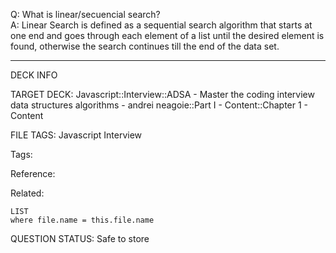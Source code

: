 Q: What is linear/secuencial search?  
A: Linear Search is defined as a sequential search algorithm that starts at one end and goes through each element of a list until the desired element is found, otherwise the search continues till the end of the data set.


---

DECK INFO

TARGET DECK: Javascript::Interview::ADSA - Master the coding interview data structures algorithms - andrei neagoie::Part I - Content::Chapter 1 - Content

FILE TAGS: Javascript Interview

Tags:

Reference:

Related:

```dataview
LIST
where file.name = this.file.name
```

QUESTION STATUS: Safe to store